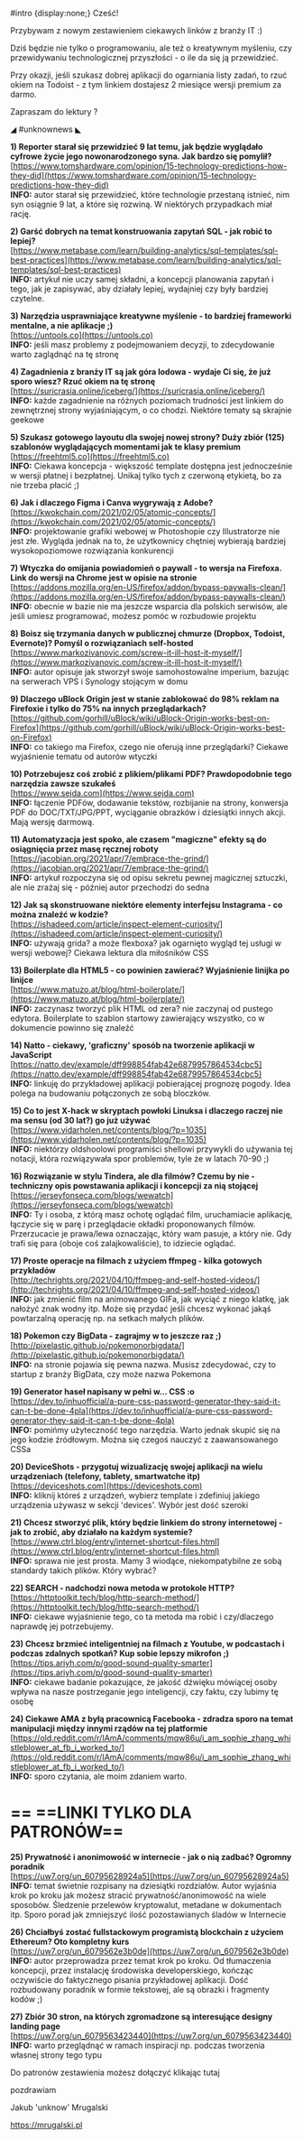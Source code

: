 #intro {display:none;}
Cześć!

Przybywam z nowym zestawieniem ciekawych linków z branży IT :)

Dziś będzie nie tylko o programowaniu, ale też o kreatywnym myśleniu, czy przewidywaniu technologicznej przyszłości - o ile da się ją  przewidzieć.

 

Przy okazji, jeśli szukasz dobrej aplikacji do ogarniania listy zadań, to rzuć okiem na Todoist - z tym linkiem dostajesz 2 miesiące wersji premium za darmo.

 

Zapraszam do lektury ? 

 

◢ #unknownews ◣


**1) Reporter starał się przewidzieć 9 lat temu, jak będzie wyglądało cyfrowe życie jego nowonarodzonego syna. Jak bardzo się pomylił?**  
[https://www.tomshardware.com/opinion/15-technology-predictions-how-they-did](https://www.tomshardware.com/opinion/15-technology-predictions-how-they-did)  
**INFO:** autor starał się przewidzieć, które technologie przestaną istnieć, nim syn osiągnie 9 lat, a które się rozwiną. W niektórych przypadkach miał rację.  


**2) Garść dobrych na temat konstruowania zapytań SQL - jak robić to lepiej?**  
[https://www.metabase.com/learn/building-analytics/sql-templates/sql-best-practices](https://www.metabase.com/learn/building-analytics/sql-templates/sql-best-practices)  
**INFO:** artykuł nie uczy samej składni, a koncepcji planowania zapytań i tego, jak je zapisywać, aby działały lepiej, wydajniej czy były bardziej czytelne.  


**3) Narzędzia usprawniające kreatywne myślenie - to bardziej frameworki mentalne, a nie aplikacje ;)**  
[https://untools.co](https://untools.co)  
**INFO:** jeśli masz problemy z podejmowaniem decyzji, to zdecydowanie warto zaglądnąć na tę stronę  


**4) Zagadnienia z branży IT są jak góra lodowa - wydaje Ci się, że już sporo wiesz? Rzuć okiem na tę stronę**  
[https://suricrasia.online/iceberg/](https://suricrasia.online/iceberg/)  
**INFO:** każde zagadnienie na różnych poziomach trudności jest linkiem do zewnętrznej strony wyjaśniającym, o co chodzi. Niektóre tematy są skrajnie geekowe  


**5) Szukasz gotowego layoutu dla swojej nowej strony? Duży zbiór (125) szablonów wyglądających momentami jak te klasy premium**  
[https://freehtml5.co](https://freehtml5.co)  
**INFO:** Ciekawa koncepcja - większość template dostępna jest jednocześnie w wersji płatnej i bezpłatnej. Unikaj tylko tych z czerwoną etykietą, bo za nie trzeba płacić ;)  


**6) Jak i dlaczego Figma i Canva wygrywają z Adobe?**  
[https://kwokchain.com/2021/02/05/atomic-concepts/](https://kwokchain.com/2021/02/05/atomic-concepts/)  
**INFO:** projektowanie grafiki webowej w Photoshopie czy Illustratorze nie jest złe. Wygląda jednak na to, że użytkownicy chętniej wybierają bardziej wysokopoziomowe rozwiązania konkurencji  


**7) Wtyczka do omijania powiadomień o paywall - to wersja na Firefoxa. Link do wersji na Chrome jest w opisie na stronie**  
[https://addons.mozilla.org/en-US/firefox/addon/bypass-paywalls-clean/](https://addons.mozilla.org/en-US/firefox/addon/bypass-paywalls-clean/)  
**INFO:** obecnie w bazie nie ma jeszcze wsparcia dla polskich serwisów, ale jeśli umiesz programować, możesz pomóc w rozbudowie projektu  


**8) Boisz się trzymania danych w publicznej chmurze (Dropbox, Todoist, Evernote)? Pomyśl o rozwiązaniach self-hosted**  
[https://www.markozivanovic.com/screw-it-ill-host-it-myself/](https://www.markozivanovic.com/screw-it-ill-host-it-myself/)  
**INFO:** autor opisuje jak stworzył swoje samohostowalne imperium, bazując na serwerach VPS i Synology stojącym w domu  


**9) Dlaczego uBlock Origin jest w stanie zablokować do 98% reklam na Firefoxie i tylko do 75% na innych przeglądarkach?**  
[https://github.com/gorhill/uBlock/wiki/uBlock-Origin-works-best-on-Firefox](https://github.com/gorhill/uBlock/wiki/uBlock-Origin-works-best-on-Firefox)  
**INFO:** co takiego ma Firefox, czego nie oferują inne przeglądarki? Ciekawe wyjaśnienie tematu od autorów wtyczki  


**10) Potrzebujesz coś zrobić z plikiem/plikami PDF? Prawdopodobnie tego narzędzia zawsze szukałeś**  
[https://www.sejda.com](https://www.sejda.com)  
**INFO:** łączenie PDFów, dodawanie tekstów, rozbijanie na strony, konwersja PDF do DOC/TXT/JPG/PPT, wyciąganie obrazków i dziesiątki innych akcji. Mają wersję darmową.  


**11) Automatyzacja jest spoko, ale czasem "magiczne" efekty są do osiągnięcia przez masę ręcznej roboty**  
[https://jacobian.org/2021/apr/7/embrace-the-grind/](https://jacobian.org/2021/apr/7/embrace-the-grind/)  
**INFO:** artykuł rozpoczyna się od opisu sekretu pewnej magicznej sztuczki, ale nie zrażaj się - później autor przechodzi do sedna  


**12) Jak są skonstruowane niektóre elementy interfejsu Instagrama - co można znaleźć w kodzie?**  
[https://ishadeed.com/article/inspect-element-curiosity/](https://ishadeed.com/article/inspect-element-curiosity/)  
**INFO:** używają grida? a może flexboxa? jak ogarnięto wygląd tej usługi w wersji webowej? Ciekawa lektura dla miłośników CSS  


**13) Boilerplate dla HTML5 - co powinien zawierać? Wyjaśnienie linijka po linijce**  
[https://www.matuzo.at/blog/html-boilerplate/](https://www.matuzo.at/blog/html-boilerplate/)  
**INFO:** zaczynasz tworzyć plik HTML od zera? nie zaczynaj od pustego edytora. Boilerplate to szablon startowy zawierający wszystko, co w dokumencie powinno się znaleźć  


**14) Natto - ciekawy, 'graficzny' sposób na tworzenie aplikacji w JavaScript**  
[https://natto.dev/example/dff998854fab42e6879957864534cbc5](https://natto.dev/example/dff998854fab42e6879957864534cbc5)  
**INFO:** linkuję do przykładowej aplikacji pobierającej prognozę pogody. Idea polega na budowaniu połączonych ze sobą bloczków.  


**15) Co to jest X-hack w skryptach powłoki Linuksa i dlaczego raczej nie ma sensu (od 30 lat?) go już używać**  
[https://www.vidarholen.net/contents/blog/?p=1035](https://www.vidarholen.net/contents/blog/?p=1035)  
**INFO:** niektórzy oldshoolowi programiści shellowi przywykli do używania tej notacji, która rozwiązywała spor problemów, tyle że w latach 70-90 ;)  


**16) Rozwiązanie w stylu Tindera, ale dla filmów? Czemu by nie - techniczny opis powstawania aplikacji i koncepcji za nią stojącej**  
[https://jerseyfonseca.com/blogs/wewatch](https://jerseyfonseca.com/blogs/wewatch)  
**INFO:** Ty i osoba, z którą masz ochotę oglądać film, uruchamiacie aplikację, łączycie się w parę i przeglądacie okładki proponowanych filmów. Przerzucacie je prawa/lewa oznaczając, który wam pasuje, a który nie. Gdy trafi się para (oboje coś zalajkowaliście), to idziecie oglądać.  


**17) Proste operacje na filmach z użyciem ffmpeg - kilka gotowych przykładów**  
[http://techrights.org/2021/04/10/ffmpeg-and-self-hosted-videos/](http://techrights.org/2021/04/10/ffmpeg-and-self-hosted-videos/)  
**INFO:** jak zmienić film na animowanego GIFa, jak wyciąć z niego klatkę, jak nałożyć znak wodny itp. Może się przydać jeśli chcesz wykonać jakąś powtarzalną operację np. na setkach małych plików.  


**18) Pokemon czy BigData - zagrajmy w to jeszcze raz ;)**  
[http://pixelastic.github.io/pokemonorbigdata/](http://pixelastic.github.io/pokemonorbigdata/)  
**INFO:** na stronie pojawia się pewna nazwa. Musisz zdecydować, czy to startup z branży BigData, czy może nazwa Pokemona  


**19) Generator haseł napisany w pełni w... CSS :o**  
[https://dev.to/inhuofficial/a-pure-css-password-generator-they-said-it-can-t-be-done-4pla](https://dev.to/inhuofficial/a-pure-css-password-generator-they-said-it-can-t-be-done-4pla)  
**INFO:** pomińmy użyteczność tego narzędzia. Warto jednak skupić się na jego kodzie źródłowym. Można się czegoś nauczyć z zaawansowanego CSSa  


**20) DeviceShots - przygotuj wizualizację swojej aplikacji na wielu urządzeniach (telefony, tablety, smartwatche itp)**  
[https://deviceshots.com](https://deviceshots.com)  
**INFO:** kliknij któreś z urządzeń, wybierz template i zdefiniuj jakiego urządzenia używasz w sekcji 'devices'. Wybór jest dość szeroki  


**21) Chcesz stworzyć plik, który będzie linkiem do strony internetowej - jak to zrobić, aby działało na każdym systemie?**  
[https://www.ctrl.blog/entry/internet-shortcut-files.html](https://www.ctrl.blog/entry/internet-shortcut-files.html)  
**INFO:** sprawa nie jest prosta. Mamy 3 wiodące, niekompatybilne ze sobą standardy takich plików. Który wybrać?  


**22) SEARCH - nadchodzi nowa metoda w protokole HTTP?**  
[https://httptoolkit.tech/blog/http-search-method/](https://httptoolkit.tech/blog/http-search-method/)  
**INFO:** ciekawe wyjaśnienie tego, co ta metoda ma robić i czy/dlaczego naprawdę jej potrzebujemy.  


**23) Chcesz brzmieć inteligentniej na filmach z Youtube, w podcastach i podczas zdalnych spotkań? Kup sobie lepszy mikrofon ;)**  
[https://tips.ariyh.com/p/good-sound-quality-smarter](https://tips.ariyh.com/p/good-sound-quality-smarter)  
**INFO:** ciekawe badanie pokazujące, że jakość dźwięku mówiącej osoby wpływa na nasze postrzeganie jego inteligencji, czy faktu, czy lubimy tę osobę  


**24) Ciekawe AMA z byłą pracownicą Facebooka - zdradza sporo na temat manipulacji między innymi rządów na tej platformie**  
[https://old.reddit.com/r/IAmA/comments/mqw86u/i_am_sophie_zhang_whistleblower_at_fb_i_worked_to/](https://old.reddit.com/r/IAmA/comments/mqw86u/i_am_sophie_zhang_whistleblower_at_fb_i_worked_to/)  
**INFO:** sporo czytania, ale moim zdaniem warto.  


== **==LINKI TYLKO DLA PATRONÓW==**
 ==

**25) Prywatność i anonimowość w internecie - jak o nią zadbać? Ogromny poradnik**  
[https://uw7.org/un_60795628924a5](https://uw7.org/un_60795628924a5)  
**INFO:** temat świetnie rozpisany na dziesiątki rozdziałów. Autor wyjaśnia krok po kroku jak możesz stracić prywatność/anonimowość na wiele sposobów. Śledzenie przelewów kryptowalut, metadane w dokumentach itp. Sporo porad jak zmniejszyć ilość pozostawianych śladów w Internecie  


**26) Chciałbyś zostać fullstackowym programistą blockchain z użyciem Ethereum? Oto kompletny kurs**  
[https://uw7.org/un_6079562e3b0de](https://uw7.org/un_6079562e3b0de)  
**INFO:** autor przeprowadza przez temat krok po kroku. Od tłumaczenia koncepcji, przez instalację środowiska developerskiego, kończąc oczywiście do faktycznego pisania przykładowej aplikacji. Dość rozbudowany poradnik w formie tekstowej, ale są obrazki i fragmenty kodów ;)  


**27) Zbiór 30 stron, na których zgromadzone są interesujące designy landing page**  
[https://uw7.org/un_6079563423440](https://uw7.org/un_6079563423440)  
**INFO:** warto przeglądnąć w ramach inspiracji np. podczas tworzenia własnej strony tego typu  


 

Do patronów zestawienia możesz dołączyć klikając tutaj

 
pozdrawiam

Jakub 'unknow' Mrugalski  

https://mrugalski.pl